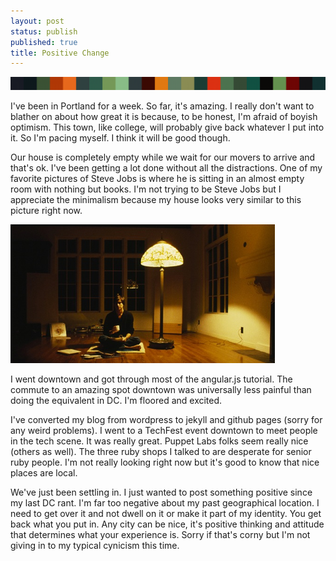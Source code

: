 ```yaml
---
layout: post
status: publish
published: true
title: Positive Change
---
```

![good_enough](/uploads/2013/04/good_enough-580x24.png)

I've been in Portland for a week.  So far, it's amazing.  I really don't want to blather on about how great it is because, to be honest, I'm afraid of boyish optimism.  This town, like college, will probably give back whatever I put into it.  So I'm pacing myself.  I think it will be good though.

Our house is completely empty while we wait for our movers to arrive and that's ok.  I've been getting a lot done without all the distractions.  One of my favorite pictures of Steve Jobs is where he is sitting in an almost empty room with nothing but books.  I'm not trying to be Steve Jobs but I appreciate the minimalism because my house looks very similar to this picture right now.

![steve](/uploads/2014/08/stevejobs.png)

I went downtown and got through most of the angular.js tutorial.  The commute to an amazing spot downtown was universally less painful than doing the equivalent in DC.  I'm floored and excited.

I've converted my blog from wordpress to jekyll and github pages (sorry for any weird problems).  I went to a TechFest event downtown to meet people in the tech scene.  It was really great.  Puppet Labs folks seem really nice (others as well).  The three ruby shops I talked to are desperate for senior ruby people.  I'm not really looking right now but it's good to know that nice places are local.

We've just been settling in.  I just wanted to post something positive since my last DC rant.  I'm far too negative about my past geographical location.  I need to get over it and not dwell on it or make it part of my identity.  You get back what you put in.  Any city can be nice, it's positive thinking and attitude that determines what your experience is.  Sorry if that's corny but I'm not giving in to my typical cynicism this time.
